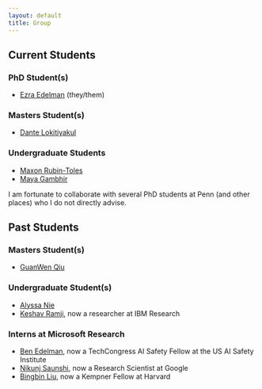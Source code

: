 ```yaml
---
layout: default
title: Group
---
```

## Current Students
### PhD Student(s)
* [Ezra Edelman](https://www.ezraedelman.com/) (they/them)

### Masters Student(s)
* [Dante Lokitiyakul](https://dante-hl.github.io/)

### Undergraduate Students
* [Maxon Rubin-Toles](https://www.linkedin.com/in/max-rubin-toles)
* [Maya Gambhir](https://mayapalgambhir.com/)

I am fortunate to collaborate with several PhD students at Penn (and other places) who I do not directly advise.

## Past Students
### Masters Student(s)
* [GuanWen Qiu](https://www.linkedin.com/in/guanwen-qiu-92b6651b0)

### Undergraduate Student(s)
* [Alyssa Nie](https://www.linkedin.com/in/alyssanie)
* [Keshav Ramji](https://www.keshavramji.com/), now a researcher at IBM Research

### Interns at Microsoft Research
* [Ben Edelman](https://benjaminedelman.com/), now a TechCongress AI Safety Fellow at the US AI Safety Institute  
* [Nikunj Saunshi](https://www.nikunjsaunshi.com/), now a Research Scientist at Google
* [Bingbin Liu](https://clarabing.github.io/), now a Kempner Fellow at Harvard
